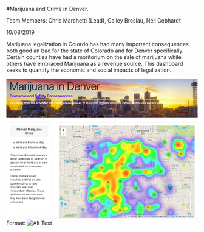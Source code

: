 #Marijuana and Crime in Denver.

Team Members: Chris Marchetti (Lead), Calley Breslau, Neil Gebhardt

10/08/2019

Marijuana legalization in Colordo has had many important consequences both good an bad for the state of Colorado and for Denver specifically.  Certain
counties have had a moritorium on the sale of marijuana while others have embraced Marijuana as a revenue source.  This dashboard seeks to quantify the economic and social impacts of legalization. 

![Dashboard Image](/MaryJane-Preview.png)
Format: ![Alt Text](url)